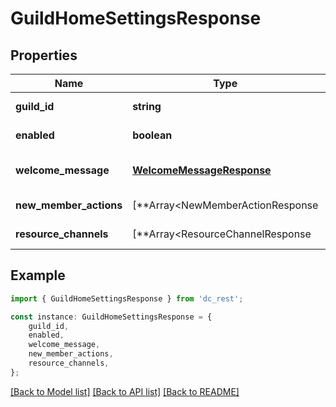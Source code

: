 # GuildHomeSettingsResponse


## Properties

Name | Type | Description | Notes
------------ | ------------- | ------------- | -------------
**guild_id** | **string** |  | [default to undefined]
**enabled** | **boolean** |  | [default to undefined]
**welcome_message** | [**WelcomeMessageResponse**](WelcomeMessageResponse.md) |  | [optional] [default to undefined]
**new_member_actions** | [**Array&lt;NewMemberActionResponse | null&gt;**](NewMemberActionResponse.md) |  | [optional] [default to undefined]
**resource_channels** | [**Array&lt;ResourceChannelResponse | null&gt;**](ResourceChannelResponse.md) |  | [optional] [default to undefined]

## Example

```typescript
import { GuildHomeSettingsResponse } from 'dc_rest';

const instance: GuildHomeSettingsResponse = {
    guild_id,
    enabled,
    welcome_message,
    new_member_actions,
    resource_channels,
};
```

[[Back to Model list]](../README.md#documentation-for-models) [[Back to API list]](../README.md#documentation-for-api-endpoints) [[Back to README]](../README.md)
